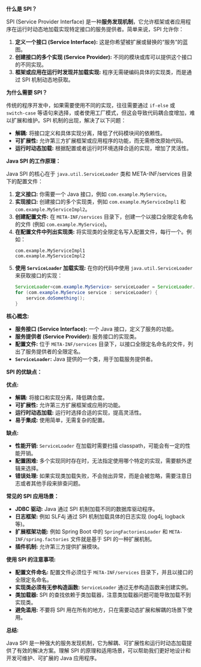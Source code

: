 
**什么是 SPI？**

SPI (Service Provider Interface) 是一种**服务发现机制**，它允许框架或者应用程序在运行时动态地加载实现特定接口的服务提供者。简单来说，SPI 允许你：

1. **定义一个接口 (Service Interface):** 这是你希望被扩展或替换的“服务”的蓝图。
2. **创建接口的多个实现 (Service Provider):** 不同的模块或库可以提供这个接口的不同实现。
3. **框架或应用在运行时发现并加载实现:** 程序无需硬编码具体的实现类，而是通过 SPI 机制动态地获取。

**为什么需要 SPI？**

传统的程序开发中，如果需要使用不同的实现，往往需要通过 `if-else` 或 `switch-case` 等语句来选择，或者使用工厂模式，但这会导致代码耦合度增加，难以扩展和维护。SPI 机制的出现，解决了以下问题：

* **解耦:** 将接口定义和具体实现分离，降低了代码模块间的依赖性。
* **可扩展性:** 允许第三方扩展框架或应用程序的功能，而无需修改原始代码。
* **运行时动态加载:** 根据配置或者运行时环境选择合适的实现，增加了灵活性。

**Java SPI 的工作原理：**

Java SPI 的核心在于 `java.util.ServiceLoader` 类和 META-INF/services 目录下的配置文件：

1. **定义接口:** 你需要一个 Java 接口，例如 `com.example.MyService`。
2. **实现接口:** 创建接口的多个实现类，例如 `com.example.MyServiceImpl1` 和 `com.example.MyServiceImpl2`。
3. **创建配置文件:**  在 `META-INF/services` 目录下，创建一个以接口全限定名命名的文件 (例如 `com.example.MyService`)。
4. **在配置文件中列出实现类:** 将实现类的全限定名写入配置文件，每行一个。例如：
   ```
   com.example.MyServiceImpl1
   com.example.MyServiceImpl2
   ```
5. **使用 `ServiceLoader` 加载实现:** 在你的代码中使用 `java.util.ServiceLoader` 来获取接口的实现：
   ```java
   ServiceLoader<com.example.MyService> serviceLoader = ServiceLoader.load(com.example.MyService.class);
   for (com.example.MyService service : serviceLoader) {
       service.doSomething();
   }
   ```

**核心概念:**

* **服务接口 (Service Interface):**  一个 Java 接口，定义了服务的功能。
* **服务提供者 (Service Provider):**  服务接口的实现类。
* **配置文件:**  位于 `META-INF/services` 目录下，以接口全限定名命名的文件，列出了服务提供者的全限定名。
* **`ServiceLoader`:**  Java 提供的一个类，用于加载服务提供者。

**SPI 的优缺点：**

**优点:**

* **解耦:** 将接口和实现分离，降低耦合度。
* **可扩展性:** 允许第三方扩展框架或应用的功能。
* **运行时动态加载:** 运行时选择合适的实现，提高灵活性。
* **易于集成:**  使用简单，无需复杂的配置。

**缺点:**

* **性能开销:**  `ServiceLoader` 在加载时需要扫描 classpath，可能会有一定的性能开销。
* **配置困难:** 多个实现同时存在时，无法指定使用哪个特定的实现，需要额外逻辑来选择。
* **错误处理:**  如果实现类加载失败，不会抛出异常，而是会被忽略，需要注意日志或者其他手段来排查问题。

**常见的 SPI 应用场景：**

* **JDBC 驱动:**  Java 通过 SPI 机制加载不同的数据库驱动程序。
* **日志框架:**  例如 SLF4j 通过 SPI 机制加载具体的日志实现 (log4j, logback 等)。
* **扩展框架功能:** 例如 Spring Boot 中的 `SpringFactoriesLoader` 和 `META-INF/spring.factories` 文件就是基于 SPI 的一种扩展机制。
* **插件机制:** 允许第三方提供扩展模块。

**使用 SPI 的注意事项:**

* **配置文件命名:**  配置文件必须位于 `META-INF/services` 目录下，并且以接口的全限定名命名。
* **实现类必须有无参构造函数:** `ServiceLoader` 通过无参构造函数来创建实例。
* **类加载器:** SPI 的查找依赖于类加载器，注意类加载器问题可能导致加载不到实现类。
* **避免滥用:** 不要将 SPI 用在所有的地方，只在需要动态扩展和解耦的场景下使用。

**总结:**

Java SPI 是一种强大的服务发现机制，它为解耦、可扩展性和运行时动态加载提供了有效的解决方案。理解 SPI 的原理和适用场景，可以帮助我们更好地设计和开发可维护、可扩展的 Java 应用程序。

